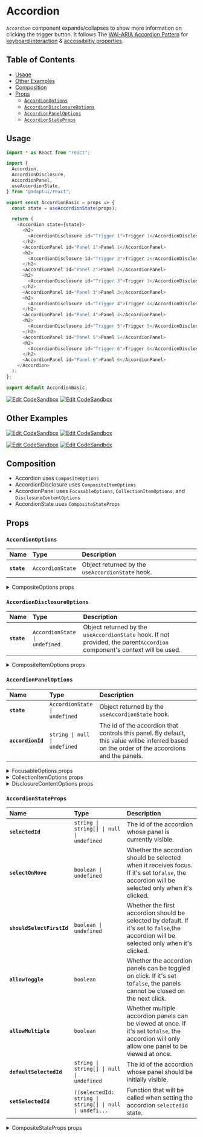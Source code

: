 # Accordion

`Accordion` component expands/collapses to show more information on clicking the
trigger button. It follows The
[WAI-ARIA Accordion Pattern](https://www.w3.org/WAI/ARIA/apg/patterns/accordion/)
for
[keyboard interaction](https://www.w3.org/WAI/ARIA/apg/patterns/accordion/#:~:text=at%20a%20time.-,Keyboard%20Interaction,-Enter)
&
[accessibiltiy properties](https://www.w3.org/WAI/ARIA/apg/patterns/accordion/#:~:text=last%20accordion%20header.-,WAI%2DARIA%20Roles%2C%20States%2C%20and%20Properties%3A,-The%20title%20of).

## Table of Contents

- [Usage](#usage)
- [Other Examples](#other-examples)
- [Composition](#composition)
- [Props](#props)
  - [`AccordionOptions`](#accordionoptions)
  - [`AccordionDisclosureOptions`](#accordiondisclosureoptions)
  - [`AccordionPanelOptions`](#accordionpaneloptions)
  - [`AccordionStateProps`](#accordionstateprops)

## Usage

```js
import * as React from "react";

import {
  Accordion,
  AccordionDisclosure,
  AccordionPanel,
  useAccordionState,
} from "@adaptui/react";

export const AccordionBasic = props => {
  const state = useAccordionState(props);

  return (
    <Accordion state={state}>
      <h2>
        <AccordionDisclosure id="Trigger 1">Trigger 1</AccordionDisclosure>
      </h2>
      <AccordionPanel id="Panel 1">Panel 1</AccordionPanel>
      <h2>
        <AccordionDisclosure id="Trigger 2">Trigger 2</AccordionDisclosure>
      </h2>
      <AccordionPanel id="Panel 2">Panel 2</AccordionPanel>
      <h2>
        <AccordionDisclosure id="Trigger 3">Trigger 3</AccordionDisclosure>
      </h2>
      <AccordionPanel id="Panel 3">Panel 3</AccordionPanel>
      <h2>
        <AccordionDisclosure id="Trigger 4">Trigger 4</AccordionDisclosure>
      </h2>
      <AccordionPanel id="Panel 4">Panel 4</AccordionPanel>
      <h2>
        <AccordionDisclosure id="Trigger 5">Trigger 5</AccordionDisclosure>
      </h2>
      <AccordionPanel id="Panel 5">Panel 5</AccordionPanel>
      <h2>
        <AccordionDisclosure id="Trigger 6">Trigger 6</AccordionDisclosure>
      </h2>
      <AccordionPanel id="Panel 6">Panel 6</AccordionPanel>
    </Accordion>
  );
};

export default AccordionBasic;
```

[![Edit CodeSandbox](https://img.shields.io/badge/Accordion-Open%20On%20CodeSandbox-%230971f1?style=for-the-badge&logo=codesandbox&labelColor=151515)](https://codesandbox.io/s/30bd0o)
[![Edit CodeSandbox](https://img.shields.io/badge/Accordion%20TS-Open%20On%20CodeSandbox-%230971f1?style=for-the-badge&logo=codesandbox&labelColor=151515)](https://codesandbox.io/s/3lx8e2)

## Other Examples

[![Edit CodeSandbox](https://img.shields.io/badge/Accordion%20Multiple-Open%20On%20CodeSandbox-%230971f1?style=for-the-badge&logo=codesandbox&labelColor=151515)](https://codesandbox.io/s/5uvhf6)
[![Edit CodeSandbox](https://img.shields.io/badge/Accordion%20Multiple%20TS-Open%20On%20CodeSandbox-%230971f1?style=for-the-badge&logo=codesandbox&labelColor=151515)](https://codesandbox.io/s/bedlw0)

[![Edit CodeSandbox](https://img.shields.io/badge/Accordion%20Styled-Open%20On%20CodeSandbox-%230971f1?style=for-the-badge&logo=codesandbox&labelColor=151515)](https://codesandbox.io/s/e0m91w)
[![Edit CodeSandbox](https://img.shields.io/badge/Accordion%20Styled%20TS-Open%20On%20CodeSandbox-%230971f1?style=for-the-badge&logo=codesandbox&labelColor=151515)](https://codesandbox.io/s/gt6ek1)

## Composition

- Accordion uses `CompositeOptions`
- AccordionDisclosure uses `CompositeItemOptions`
- AccordionPanel uses `FocusableOptions`, `CollectionItemOptions`, and
  `DisclosureContentOptions`
- AccordionState uses `CompositeStateProps`

## Props

### `AccordionOptions`

| Name        | Type                        | Description                                      |
| :---------- | :-------------------------- | :----------------------------------------------- |
| **`state`** | <code>AccordionState</code> | Object returned by the `useAccordionState` hook. |

<details><summary>CompositeOptions props</summary>
> These props are returned by the other props You can also provide these props.

| Name                         | Type                                                                                                                                                           | Description                                                                                                                                                                                                                                                                                                                                                                                                                                                                                                                                                                                                                    |
| :--------------------------- | :------------------------------------------------------------------------------------------------------------------------------------------------------------- | :----------------------------------------------------------------------------------------------------------------------------------------------------------------------------------------------------------------------------------------------------------------------------------------------------------------------------------------------------------------------------------------------------------------------------------------------------------------------------------------------------------------------------------------------------------------------------------------------------------------------------- |
| **`disabled`**               | <code>boolean \| undefined</code>                                                                                                                              | Determines whether the focusable element is disabled. If the focusableelement doesn't support the native `disabled` attribute, the`aria-disabled` attribute will be used instead.                                                                                                                                                                                                                                                                                                                                                                                                                                              |
| **`autoFocus`**              | <code>boolean \| undefined</code>                                                                                                                              | Automatically focus the element when it is mounted. It works similarly tothe native `autoFocus` prop, but solves an issue where the element isgiven focus before React effects can run.                                                                                                                                                                                                                                                                                                                                                                                                                                        |
| **`focusable`**              | <code>boolean \| undefined</code>                                                                                                                              | Whether the element should be focusable.                                                                                                                                                                                                                                                                                                                                                                                                                                                                                                                                                                                       |
| **`accessibleWhenDisabled`** | <code>boolean \| undefined</code>                                                                                                                              | Determines whether the element should be focusable even when it isdisabled.This is important when discoverability is a concern. For example:> A toolbar in an editor contains a set of special smart paste functionsthat are disabled when the clipboard is empty or when the function is notapplicable to the current content of the clipboard. It could be helpful tokeep the disabled buttons focusable if the ability to discover theirfunctionality is primarily via their presence on the toolbar.Learn more on [Focusability of disabledcontrols](https://www.w3.org/TR/wai-aria-practices-1.2/#kbd_disabled_controls). |
| **`onFocusVisible`**         | <code title="((event: SyntheticEvent&#60;Element, Event&#62;) =&#62; void) \| undefined">((event: SyntheticEvent&#60;Element, Event&#62;) =&#62; voi...</code> | Custom event handler that is called when the element is focused via thekeyboard or when a key is pressed while the element is focused.                                                                                                                                                                                                                                                                                                                                                                                                                                                                                         |
| **`composite`**              | <code>boolean \| undefined</code>                                                                                                                              | Whether the component should behave as a composite widget. This prop shouldbe set to `false` when combining different composite widgets where only oneshould behave as such.                                                                                                                                                                                                                                                                                                                                                                                                                                                   |
| **`focusOnMove`**            | <code>boolean \| undefined</code>                                                                                                                              | Whether the active composite item should receive focus when`composite.move` is called.                                                                                                                                                                                                                                                                                                                                                                                                                                                                                                                                         |

</details>

### `AccordionDisclosureOptions`

| Name        | Type                                     | Description                                                                                                               |
| :---------- | :--------------------------------------- | :------------------------------------------------------------------------------------------------------------------------ |
| **`state`** | <code>AccordionState \| undefined</code> | Object returned by the `useAccordionState` hook. If not provided, the parent`Accordion` component's context will be used. |

<details><summary>CompositeItemOptions props</summary>
> These props are returned by the other props You can also provide these props.

| Name                         | Type                                                                                                                                                                | Description                                                                                                                                                                                                                                                                                                                                                                                                                                                                                                                                                                                                                    |
| :--------------------------- | :------------------------------------------------------------------------------------------------------------------------------------------------------------------ | :----------------------------------------------------------------------------------------------------------------------------------------------------------------------------------------------------------------------------------------------------------------------------------------------------------------------------------------------------------------------------------------------------------------------------------------------------------------------------------------------------------------------------------------------------------------------------------------------------------------------------- |
| **`disabled`**               | <code>boolean \| undefined</code>                                                                                                                                   | Determines whether the focusable element is disabled. If the focusableelement doesn't support the native `disabled` attribute, the`aria-disabled` attribute will be used instead.                                                                                                                                                                                                                                                                                                                                                                                                                                              |
| **`autoFocus`**              | <code>boolean \| undefined</code>                                                                                                                                   | Automatically focus the element when it is mounted. It works similarly tothe native `autoFocus` prop, but solves an issue where the element isgiven focus before React effects can run.                                                                                                                                                                                                                                                                                                                                                                                                                                        |
| **`focusable`**              | <code>boolean \| undefined</code>                                                                                                                                   | Whether the element should be focusable.                                                                                                                                                                                                                                                                                                                                                                                                                                                                                                                                                                                       |
| **`accessibleWhenDisabled`** | <code>boolean \| undefined</code>                                                                                                                                   | Determines whether the element should be focusable even when it isdisabled.This is important when discoverability is a concern. For example:> A toolbar in an editor contains a set of special smart paste functionsthat are disabled when the clipboard is empty or when the function is notapplicable to the current content of the clipboard. It could be helpful tokeep the disabled buttons focusable if the ability to discover theirfunctionality is primarily via their presence on the toolbar.Learn more on [Focusability of disabledcontrols](https://www.w3.org/TR/wai-aria-practices-1.2/#kbd_disabled_controls). |
| **`onFocusVisible`**         | <code title="((event: SyntheticEvent&#60;Element, Event&#62;) =&#62; void) \| undefined">((event: SyntheticEvent&#60;Element, Event&#62;) =&#62; voi...</code>      | Custom event handler that is called when the element is focused via thekeyboard or when a key is pressed while the element is focused.                                                                                                                                                                                                                                                                                                                                                                                                                                                                                         |
| **`shouldRegisterItem`**     | <code>boolean \| undefined</code>                                                                                                                                   | Whether the item should be registered to the state.                                                                                                                                                                                                                                                                                                                                                                                                                                                                                                                                                                            |
| **`getItem`**                | <code>((props: Item) =&#62; Item) \| undefined</code>                                                                                                               | A memoized function that returns props that will be passed along with theitem when it gets registered to the state.                                                                                                                                                                                                                                                                                                                                                                                                                                                                                                            |
| **`clickOnEnter`**           | <code>boolean \| undefined</code>                                                                                                                                   | If true, pressing the enter key will trigger a click on the button.                                                                                                                                                                                                                                                                                                                                                                                                                                                                                                                                                            |
| **`clickOnSpace`**           | <code>boolean \| undefined</code>                                                                                                                                   | If true, pressing the space key will trigger a click on the button.                                                                                                                                                                                                                                                                                                                                                                                                                                                                                                                                                            |
| **`rowId`**                  | <code>string \| undefined</code>                                                                                                                                    | The id that will be used to group items in the same row. This isusually retrieved by the `CompositeRow` component through context so inmost cases you don't need to set it manually.                                                                                                                                                                                                                                                                                                                                                                                                                                           |
| **`preventScrollOnKeyDown`** | <code title="BooleanOrCallback&#60;KeyboardEvent&#60;HTMLElement&#62;&#62; \| undefined">BooleanOrCallback&#60;KeyboardEvent&#60;HTMLElement&#62;&#62; \|...</code> | Whether the scroll behavior should be prevented when pressing arrow keyson the first or the last items.                                                                                                                                                                                                                                                                                                                                                                                                                                                                                                                        |

</details>

### `AccordionPanelOptions`

| Name              | Type                                     | Description                                                                                                                                   |
| :---------------- | :--------------------------------------- | :-------------------------------------------------------------------------------------------------------------------------------------------- |
| **`state`**       | <code>AccordionState \| undefined</code> | Object returned by the `useAccordionState` hook.                                                                                              |
| **`accordionId`** | <code>string \| null \| undefined</code> | The id of the accordion that controls this panel. By default, this value willbe inferred based on the order of the accordions and the panels. |

<details><summary>FocusableOptions props</summary>
> These props are returned by the other props You can also provide these props.

| Name                         | Type                                                                                                                                                           | Description                                                                                                                                                                                                                                                                                                                                                                                                                                                                                                                                                                                                                    |
| :--------------------------- | :------------------------------------------------------------------------------------------------------------------------------------------------------------- | :----------------------------------------------------------------------------------------------------------------------------------------------------------------------------------------------------------------------------------------------------------------------------------------------------------------------------------------------------------------------------------------------------------------------------------------------------------------------------------------------------------------------------------------------------------------------------------------------------------------------------- |
| **`disabled`**               | <code>boolean \| undefined</code>                                                                                                                              | Determines whether the focusable element is disabled. If the focusableelement doesn't support the native `disabled` attribute, the`aria-disabled` attribute will be used instead.                                                                                                                                                                                                                                                                                                                                                                                                                                              |
| **`autoFocus`**              | <code>boolean \| undefined</code>                                                                                                                              | Automatically focus the element when it is mounted. It works similarly tothe native `autoFocus` prop, but solves an issue where the element isgiven focus before React effects can run.                                                                                                                                                                                                                                                                                                                                                                                                                                        |
| **`focusable`**              | <code>boolean \| undefined</code>                                                                                                                              | Whether the element should be focusable.                                                                                                                                                                                                                                                                                                                                                                                                                                                                                                                                                                                       |
| **`accessibleWhenDisabled`** | <code>boolean \| undefined</code>                                                                                                                              | Determines whether the element should be focusable even when it isdisabled.This is important when discoverability is a concern. For example:> A toolbar in an editor contains a set of special smart paste functionsthat are disabled when the clipboard is empty or when the function is notapplicable to the current content of the clipboard. It could be helpful tokeep the disabled buttons focusable if the ability to discover theirfunctionality is primarily via their presence on the toolbar.Learn more on [Focusability of disabledcontrols](https://www.w3.org/TR/wai-aria-practices-1.2/#kbd_disabled_controls). |
| **`onFocusVisible`**         | <code title="((event: SyntheticEvent&#60;Element, Event&#62;) =&#62; void) \| undefined">((event: SyntheticEvent&#60;Element, Event&#62;) =&#62; voi...</code> | Custom event handler that is called when the element is focused via thekeyboard or when a key is pressed while the element is focused.                                                                                                                                                                                                                                                                                                                                                                                                                                                                                         |

</details>

<details><summary>CollectionItemOptions props</summary>
> These props are returned by the other props You can also provide these props.

| Name                     | Type                                                  | Description                                                                                                         |
| :----------------------- | :---------------------------------------------------- | :------------------------------------------------------------------------------------------------------------------ |
| **`shouldRegisterItem`** | <code>boolean \| undefined</code>                     | Whether the item should be registered to the state.                                                                 |
| **`getItem`**            | <code>((props: Item) =&#62; Item) \| undefined</code> | A memoized function that returns props that will be passed along with theitem when it gets registered to the state. |

</details>

<details><summary>DisclosureContentOptions props</summary>
> These props are returned by the other props You can also provide these props.

| Name | Type | Description |
| :--- | :--- | :---------- |

</details>

### `AccordionStateProps`

| Name                      | Type                                                                                                                                                        | Description                                                                                                                                    |
| :------------------------ | :---------------------------------------------------------------------------------------------------------------------------------------------------------- | :--------------------------------------------------------------------------------------------------------------------------------------------- |
| **`selectedId`**          | <code>string \| string[] \| null \| undefined</code>                                                                                                        | The id of the accordion whose panel is currently visible.                                                                                      |
| **`selectOnMove`**        | <code>boolean \| undefined</code>                                                                                                                           | Whether the accordion should be selected when it receives focus. If it's set to`false`, the accordion will be selected only when it's clicked. |
| **`shouldSelectFirstId`** | <code>boolean \| undefined</code>                                                                                                                           | Whether the first accordion should be selected by default. If it's set to `false`,the accordion will be selected only when it's clicked.       |
| **`allowToggle`**         | <code>boolean</code>                                                                                                                                        | Whether the accordion panels can be toggled on click. If it's set to`false`, the panels cannot be closed on the next click.                    |
| **`allowMultiple`**       | <code>boolean</code>                                                                                                                                        | Whether multiple accordion panels can be viewed at once. If it's set to`false`, the accordion will only allow one panel to be viewed at once.  |
| **`defaultSelectedId`**   | <code>string \| string[] \| null \| undefined</code>                                                                                                        | The id of the accordion whose panel should be initially visible.                                                                               |
| **`setSelectedId`**       | <code title="((selectedId: string \| string[] \| null \| undefined) =&#62; void) \| undefined">((selectedId: string \| string[] \| null \| undefi...</code> | Function that will be called when setting the accordion `selectedId` state.                                                                    |

<details><summary>CompositeStateProps props</summary>
> These props are returned by the other props You can also provide these props.

| Name                      | Type                                                                                                                                             | Description                                                                                                                                                                                                                                                                                                                                                                                                                                                                                                                                                                                                                                                                                                                                                                                                                                                                                                                                                                                                                                                                                                                                 |
| :------------------------ | :----------------------------------------------------------------------------------------------------------------------------------------------- | :------------------------------------------------------------------------------------------------------------------------------------------------------------------------------------------------------------------------------------------------------------------------------------------------------------------------------------------------------------------------------------------------------------------------------------------------------------------------------------------------------------------------------------------------------------------------------------------------------------------------------------------------------------------------------------------------------------------------------------------------------------------------------------------------------------------------------------------------------------------------------------------------------------------------------------------------------------------------------------------------------------------------------------------------------------------------------------------------------------------------------------------ |
| **`items`**               | <code>T[]</code>                                                                                                                                 | Lists all the items with their `ref`s. This state is automatically updatedwhen an item is registered or unregistered with the `registerItem`function. The order of the items is automatically defined by the order ofthe elements in the DOM.                                                                                                                                                                                                                                                                                                                                                                                                                                                                                                                                                                                                                                                                                                                                                                                                                                                                                               |
| **`setItems`**            | <code>((items: T[]) =&#62; void) \| undefined</code>                                                                                             | Function that will be called when setting the collection `items` state.                                                                                                                                                                                                                                                                                                                                                                                                                                                                                                                                                                                                                                                                                                                                                                                                                                                                                                                                                                                                                                                                     |
| **`virtualFocus`**        | <code>boolean</code>                                                                                                                             | If enabled, the composite element will act as an[aria-activedescendant](https://www.w3.org/TR/wai-aria-practices-1.1/#kbd_focus_activedescendant)container instead of [rovingtabindex](https://www.w3.org/TR/wai-aria-practices/#kbd_roving_tabindex).DOM focus will remain on the composite while its items receive virtualfocus.                                                                                                                                                                                                                                                                                                                                                                                                                                                                                                                                                                                                                                                                                                                                                                                                          |
| **`orientation`**         | <code>Orientation</code>                                                                                                                         | Defines the orientation of the composite widget. If the composite has asingle row or column (one-dimensional), the `orientation` value determineswhich arrow keys can be used to move focus: - `both`: all arrow keys work. - `horizontal`: only left and right arrow keys work. - `vertical`: only up and down arrow keys work.It doesn't have any effect on two-dimensional composites.                                                                                                                                                                                                                                                                                                                                                                                                                                                                                                                                                                                                                                                                                                                                                   |
| **`rtl`**                 | <code>boolean</code>                                                                                                                             | Determines how the `next` and `previous` functions will behave. If `rtl` isset to `true`, they will be inverted. This only affects the compositewidget behavior. You still need to set `dir="rtl"` on HTML/CSS.                                                                                                                                                                                                                                                                                                                                                                                                                                                                                                                                                                                                                                                                                                                                                                                                                                                                                                                             |
| **`focusLoop`**           | <code>boolean \| Orientation</code>                                                                                                              | On one-dimensional composites: - `true` loops from the last item to the first item and vice-versa. - `horizontal` loops only if `orientation` is `horizontal` or not set. - `vertical` loops only if `orientation` is `vertical` or not set. - If `activeId` is initially set to `null`, the composite element will be focused in between the last and first items.On two-dimensional composites: - `true` loops from the last row/column item to the first item in the same row/column and vice-versa. If it's the last item in the last row, it moves to the first item in the first row and vice-versa. - `horizontal` loops only from the last row item to the first item in the same row. - `vertical` loops only from the last column item to the first item in the column row. - If `activeId` is initially set to `null`, vertical loop will have no effect as moving down from the last row or up from the first row will focus the composite element. - If `focusWrap` matches the value of `focusLoop`, it'll wrap between the last item in the last row or column and the first item in the first row or column and vice-versa. |
| **`focusWrap`**           | <code>boolean \| Orientation</code>                                                                                                              | **Has effect only on two-dimensional composites**. If enabled, moving tothe next item from the last one in a row or column will focus the firstitem in the next row or column and vice-versa. - `true` wraps between rows and columns. - `horizontal` wraps only between rows. - `vertical` wraps only between columns. - If `focusLoop` matches the value of `focusWrap`, it'll wrap between the lastitem in the last row or column and the first item in the first row orcolumn and vice-versa.                                                                                                                                                                                                                                                                                                                                                                                                                                                                                                                                                                                                                                           |
| **`focusShift`**          | <code>boolean</code>                                                                                                                             | **Has effect only on two-dimensional composites**. If enabled, moving upor down when there's no next item or the next item is disabled will shiftto the item right before it.                                                                                                                                                                                                                                                                                                                                                                                                                                                                                                                                                                                                                                                                                                                                                                                                                                                                                                                                                               |
| **`moves`**               | <code>number</code>                                                                                                                              | The number of times the `move` function has been called.                                                                                                                                                                                                                                                                                                                                                                                                                                                                                                                                                                                                                                                                                                                                                                                                                                                                                                                                                                                                                                                                                    |
| **`includesBaseElement`** | <code>boolean</code>                                                                                                                             | Indicates whether the `Composite` element should be included in the focusorder.                                                                                                                                                                                                                                                                                                                                                                                                                                                                                                                                                                                                                                                                                                                                                                                                                                                                                                                                                                                                                                                             |
| **`activeId`**            | <code>string \| null \| undefined</code>                                                                                                         | The current focused item `id`. - `undefined` will automatically focus the first enabled composite item. - `null` will focus the base composite element and users will be able to navigate out of it using arrow keys. - If `activeId` is initially set to `null`, the base composite element itself will have focus and users will be able to navigate to it using arrow keys.                                                                                                                                                                                                                                                                                                                                                                                                                                                                                                                                                                                                                                                                                                                                                              |
| **`defaultActiveId`**     | <code>string \| null \| undefined</code>                                                                                                         | The composite item id that should be focused when the composite isinitialized.                                                                                                                                                                                                                                                                                                                                                                                                                                                                                                                                                                                                                                                                                                                                                                                                                                                                                                                                                                                                                                                              |
| **`setMoves`**            | <code>((moves: number) =&#62; void) \| undefined</code>                                                                                          | Function that will be called when setting the composite `moves` state.                                                                                                                                                                                                                                                                                                                                                                                                                                                                                                                                                                                                                                                                                                                                                                                                                                                                                                                                                                                                                                                                      |
| **`setActiveId`**         | <code title="((activeId: string \| null \| undefined) =&#62; void) \| undefined">((activeId: string \| null \| undefined) =&#62; void)...</code> | Function that will be called when setting the composite `activeId`.                                                                                                                                                                                                                                                                                                                                                                                                                                                                                                                                                                                                                                                                                                                                                                                                                                                                                                                                                                                                                                                                         |

</details>
